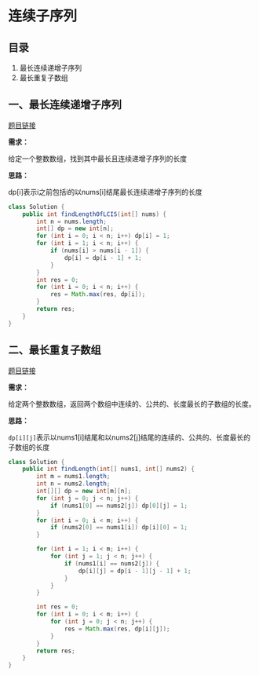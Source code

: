 # 连续子序列

## 目录

1. 最长连续递增子序列
1. 最长重复子数组



## 一、最长连续递增子序列

[题目链接](https://leetcode-cn.com/problems/longest-continuous-increasing-subsequence/)

**需求：**

给定一个整数数组，找到其中最长且连续递增子序列的长度

**思路：**

dp[i]表示i之前包括i的以nums[i]结尾最长连续递增子序列的长度

```java
class Solution {
    public int findLengthOfLCIS(int[] nums) {
        int n = nums.length;
        int[] dp = new int[n];
        for (int i = 0; i < n; i++) dp[i] = 1;
        for (int i = 1; i < n; i++) {
            if (nums[i] > nums[i - 1]) {
                dp[i] = dp[i - 1] + 1;
            }
        }
        int res = 0;
        for (int i = 0; i < n; i++) {
            res = Math.max(res, dp[i]);
        }
        return res;
    }
}
```



## 二、最长重复子数组

[题目链接](https://leetcode-cn.com/problems/maximum-length-of-repeated-subarray/)

**需求：**

给定两个整数数组，返回两个数组中连续的、公共的、长度最长的子数组的长度。

**思路：**

`dp[i][j]`表示以nums1[i]结尾和以nums2[j]结尾的连续的、公共的、长度最长的子数组的长度

```java
class Solution {
    public int findLength(int[] nums1, int[] nums2) {
        int m = nums1.length;
        int n = nums2.length;
        int[][] dp = new int[m][n];
        for (int j = 0; j < n; j++) {
            if (nums1[0] == nums2[j]) dp[0][j] = 1;
        }
        for (int i = 0; i < m; i++) {
            if (nums2[0] == nums1[i]) dp[i][0] = 1;
        }

        for (int i = 1; i < m; i++) {
            for (int j = 1; j < n; j++) {
                if (nums1[i] == nums2[j]) {
                    dp[i][j] = dp[i - 1][j - 1] + 1;
                }
            }
        }

        int res = 0;
        for (int i = 0; i < m; i++) {
            for (int j = 0; j < n; j++) {
                res = Math.max(res, dp[i][j]);
            }
        }
        return res;
    }
}
```

